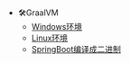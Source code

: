 - 🛠️GraalVM
    - [Windows环境](blog/notes/graalvm/001/)
    - [Linux环境](blog/notes/graalvm/002/)
    - [SpringBoot编译成二进制](blog/notes/graalvm/003/)